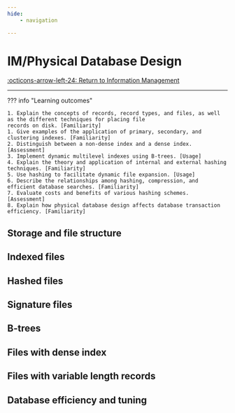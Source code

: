 ```yaml
---
hide:
    - navigation

---
```


# IM/Physical Database Design

[:octicons-arrow-left-24: Return to Information Management](/Bodies-of-Knowledge/Information-Management/)

---

??? info "Learning outcomes"

    1. Explain the concepts of records, record types, and files, as well as the different techniques for placing file
    records on disk. [Familiarity]
    1. Give examples of the application of primary, secondary, and clustering indexes. [Familiarity]
    2. Distinguish between a non-dense index and a dense index. [Assessment]
    3. Implement dynamic multilevel indexes using B-trees. [Usage]
    4. Explain the theory and application of internal and external hashing techniques. [Familiarity]
    5. Use hashing to facilitate dynamic file expansion. [Usage]
    6. Describe the relationships among hashing, compression, and efficient database searches. [Familiarity]
    7. Evaluate costs and benefits of various hashing schemes. [Assessment]
    8. Explain how physical database design affects database transaction efficiency. [Familiarity]

## Storage and file structure

## Indexed files

## Hashed files

## Signature files

## B-trees

## Files with dense index

## Files with variable length records

## Database efficiency and tuning
